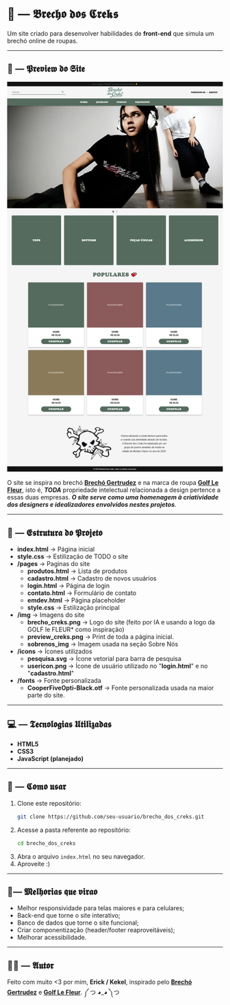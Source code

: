 # 🎩 — 𝕭𝖗𝖊𝖈𝖍𝖔 𝖉𝖔𝖘 𝕮𝖗𝖊𝖐𝖘

Um site criado para desenvolver habilidades de **front-end** que simula um brechó online de roupas.

---

## 👀 — 𝕻𝖗𝖊𝖛𝖎𝖊𝖜 𝖉𝖔 𝕾𝖎𝖙𝖊

![Preview da Index](img/preview_creks.png)

O site se inspira no brechó **[Brechó Gertrudez](https://www.brechogertrudez.com.br/)** e na marca de roupa **[Golf Le Fleur](https://golflefleur.com/?srsltid=AfmBOopc7-xqT_fAwvzVeUFdTqbgb5Kpybf0QELhgu4IWsc4ao6dJ3_6)**, isto é, ***TODA*** propriedade intelectual relacionada a design pertence a essas duas empresas. ***O site serve como uma homenagem à criatividade dos designers e idealizadores envolvidos nestes projetos***.

---

## 📂 — 𝕰𝖘𝖙𝖗𝖚𝖙𝖚𝖗𝖆 𝖉𝖔 𝕻𝖗𝖔𝖏𝖊𝖙𝖔

- **index.html** → Página inicial
- **style.css** → Estilização de TODO o site
- **/pages** → Paginas do site
   - **produtos.html** → Lista de produtos  
   - **cadastro.html** → Cadastro de novos usuários  
   - **login.html** → Página de login  
   - **contato.html** → Formulário de contato  
   - **emdev.html** → Página placeholder  
   - **style.css** → Estilização principal  
- **/img** → Imagens do site
   - **brecho_creks.png** → Logo do site (feito por IA e usando a logo da GOLF le FLEUR* como inspiração)
   - **preview_creks.png** → Print de toda a página inicial.
   - **sobrenos_img** → Imagem usada na seção Sobre Nós
- **/icons** → Ícones utilizados
   - **pesquisa.svg** → Ícone vetorial para barra de pesquisa
   - **usericon.png** → Ícone de usuário utilizado no "**login.html**" e no "**cadastro.html**"
- **/fonts** → Fonte personalizada
   - **CooperFiveOpti-Black.otf** → Fonte personalizada usada na maior parte do site.

---

## 💻 — 𝕿𝖊𝖈𝖓𝖔𝖑𝖔𝖌𝖎𝖆𝖘 𝖀𝖙𝖎𝖑𝖎𝖟𝖆𝖉𝖆𝖘

- **HTML5**  
- **CSS3**  
- **JavaScript (planejado)**  

---

## 🧠 — 𝕮𝖔𝖒𝖔 𝖚𝖘𝖆𝖗

1. Clone este repositório:
   ```bash
   git clone https://github.com/seu-usuario/brecho_dos_creks.git
   ```
2. Acesse a pasta referente ao repositório:
   ```bash
   cd brecho_dos_creks
   ```
3. Abra o arquivo `index.html` no seu navegador.
4. Aproveite :)

---

## 🔮— 𝕸𝖊𝖑𝖍𝖔𝖗𝖎𝖆𝖘 𝖖𝖚𝖊 𝖛𝖎𝖗𝖆𝖔

- Melhor responsividade para telas maiores e para celulares;
- Back-end que torne o site interativo;
- Banco de dados que torne o site funcional;
- Criar componentização (header/footer reaproveitáveis);
- Melhorar acessibilidade.

---

## 🧛‍♂️ — 𝕬𝖚𝖙𝖔𝖗

Feito com muito <3 por mim, **Erick / Kekel**, inspirado pelo **[Brechó Gertrudez](https://www.brechogertrudez.com.br/)** e **[Golf Le Fleur](https://golflefleur.com/?srsltid=AfmBOopc7-xqT_fAwvzVeUFdTqbgb5Kpybf0QELhgu4IWsc4ao6dJ3_6)**. ༼ つ ◕_◕ ༽つ
